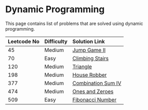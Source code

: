 # Dynamic Programming

This page contains list of problems that are solved using dynamic programming.

| Leetcode No | Difficulty | Solution Link |
| :--- | :--- | :--- |
| 45 | Medium | [Jump Game II](leetcode-medium/leetcode-45-jump-game-ii.md) |
| 70 | Easy | [Climbing Stairs](leetcode-easy/leetcode-70-climbing-stairs.md) |
| 120 | Medium | [Triangle](leetcode-medium/leetcode-120-triangle.md) |
| 198 | Medium | [House Robber](leetcode-medium/leetcode-198-house-robber.md) |
| 377 | Medium | [Combination Sum IV](leetcode-medium/leetcode-377-combination-sum-iv.md) |
| 474 | Medium | [Ones and Zeroes](leetcode-medium/leetcode-474-ones-and-zeroes.md) |
| 509 | Easy | [Fibonacci Number](leetcode-easy/leetcode-509-fibonacci-number.md) |





